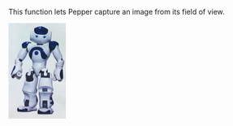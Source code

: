 This function lets Pepper capture an image from its field of view.

![alt text](https://github.com/TuyenNguyenTanViet/begining/blob/master/RefImage.png)





